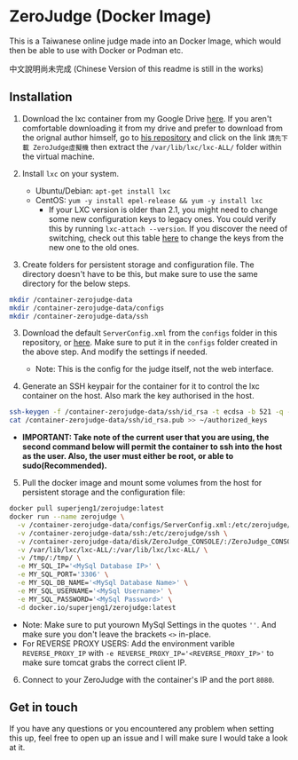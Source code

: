 # ZeroJudge (Docker Image)
This is a Taiwanese online judge made into an Docker Image, which would then be able to use with Docker or Podman etc.

中文說明尚未完成 (Chinese Version of this readme is still in the works)

## Installation
1. Download the lxc container from my Google Drive [here](https://drive.google.com/file/d/1UVMDmFYb12o8kzIQDFSzO6etXNUWSsHZ/view?usp=sharing). If you aren't comfortable downloading it from my drive and prefer to download from the orignal author himself, go to [his repository](https://github.com/jiangsir/ZeroJudge) and click on the link `請先下載 ZeroJudge虛擬機` then extract the `/var/lib/lxc/lxc-ALL/` folder within the virtual machine.

2. Install `lxc` on your system. 
   * Ubuntu/Debian: `apt-get install lxc`
   * CentOS: `yum -y install epel-release && yum -y install lxc`
       * If your LXC version is older than 2.1, you might need to change some new configuration keys to legacy ones. You could verify this by running `lxc-attach --version`. If you discover the need of switching, check out this table [here](https://github.com/lxc/lxd/issues/4396#issuecomment-378322166) to change the keys from the new one to the old ones.

3. Create folders for persistent storage and configuration file. The directory doesn't have to be this, but make sure to use the same directory for the below steps.
```sh
mkdir /container-zerojudge-data
mkdir /container-zerojudge-data/configs
mkdir /container-zerojudge-data/ssh
```

3. Download the default `ServerConfig.xml` from the `configs` folder in this repository, or [here](https://raw.githubusercontent.com/superjeng1/ZeroJudge/master/configs/ServerConfig.xml). Make sure to put it in the `configs` folder created in the above step. And modify the settings if needed.
    * Note: This is the config for the judge itself, not the web interface.

4. Generate an SSH keypair for the container for it to control the lxc container on the host. Also mark the key authorised in the host.
```sh
ssh-keygen -f /container-zerojudge-data/ssh/id_rsa -t ecdsa -b 521 -q -N ""
cat /container-zerojudge-data/ssh/id_rsa.pub >> ~/authorized_keys
```
* **IMPORTANT: Take note of the current user that you are using, the second command below will permit the container to ssh into the host as the user. Also, the user must either be root, or able to sudo(Recommended).**

5. Pull the docker image and mount some volumes from the host for persistent storage and the configuration file:
```sh
docker pull superjeng1/zerojudge:latest
docker run --name zerojudge \
  -v /container-zerojudge-data/configs/ServerConfig.xml:/etc/zerojudge/configs/ServerConfig.xml \
  -v /container-zerojudge-data/ssh:/etc/zerojudge/ssh \
  -v /container-zerojudge-data/disk/ZeroJudge_CONSOLE/:/ZeroJudge_CONSOLE/ \
  -v /var/lib/lxc/lxc-ALL/:/var/lib/lxc/lxc-ALL/ \
  -v /tmp/:/tmp/ \
  -e MY_SQL_IP='<MySql Database IP>' \
  -e MY_SQL_PORT='3306' \
  -e MY_SQL_DB_NAME='<MySql Database Name>' \
  -e MY_SQL_USERNAME='<MySql Username>' \
  -e MY_SQL_PASSWORD='<MySql Password>' \
  -d docker.io/superjeng1/zerojudge:latest
```
* Note: Make sure to put yourown MySql Settings in the quotes `''`. And make sure you don't leave the brackets `<>` in-place.
* For REVERSE PROXY USERS: Add the environment varible `REVERSE_PROXY_IP` with `-e REVERSE_PROXY_IP='<REVERSE_PROXY_IP>'` to make sure tomcat grabs the correct client IP.

6. Connect to your ZeroJudge with the container's IP and the port `8080`.

## Get in touch
If you have any questions or you encountered any problem when setting this up, feel free to open up an issue and I will make sure I would take a look at it.
